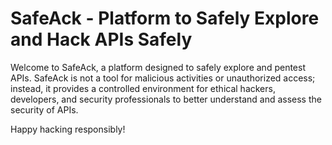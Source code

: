 # SafeAck - Platform to Safely Explore and Hack APIs Safely

<!-- ## Overview -->

Welcome to SafeAck, a platform designed to safely explore and pentest APIs. SafeAck is not a tool for malicious activities or unauthorized access; instead, it provides a controlled environment for ethical hackers, developers, and security professionals to better understand and assess the security of APIs.

<!--
## Features

### 1. Controlled Testing Environment

SafeAck provides a secure sandbox environment where users can safely test and hack APIs without any real-world impact. This controlled environment ensures that all activities are contained within the platform.

### 2. Ethical Hacking Toolkit

Explore a variety of ethical hacking tools and methodologies specifically tailored for API security testing. SafeAck equips users with the necessary tools to identify vulnerabilities and weaknesses in APIs while adhering to ethical standards.

### 3. Learning Resources

Access a comprehensive library of learning resources, tutorials, and documentation to enhance your knowledge of API security. Whether you are a beginner or an experienced professional, SafeAck provides the educational materials needed to stay informed about the latest trends and best practices.

### 4. Collaboration and Community

Join a vibrant community of ethical hackers, developers, and security enthusiasts. Share your knowledge, experiences, and insights with like-minded individuals to foster a collaborative and supportive environment.

-->
Happy hacking responsibly!
